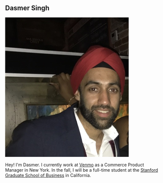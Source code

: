 <link rel="stylesheet" href="https://cdnjs.cloudflare.com/ajax/libs/font-awesome/4.7.0/css/font-awesome.min.css">
<style>
.fa {
  font-size: 30px;
  margin: 5px 2px;
}
</style>


## Dasmer Singh

![profile](images/profile.jpg)

Hey! I'm Dasmer. I currently work at [Venmo][2] as a Commerce Product Manager in New York. In the fall, I will be a full-time student at the [Stanford Graduate School of Business][1] in California.

<p align="center">
<a href="https://twitter.com/dasmersingh" class="fa fa-twitter"></a>
<a href="https://www.linkedin.com/in/dasmer" class="fa fa-linkedin"></a>
<a href="mailto:hello@dasmer.com" class="fa fa-envelope"></a>
</p>

[1]: https://www.gsb.stanford.edu/
[2]: https://www.venmo.com
